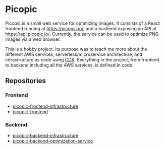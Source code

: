 # Picopic

Picopic is a small web service for optimizing images. It consists of a React frontend
running at https://picopic.io/, and a backend exposing an API at https://api.picopic.io/.
Currently, the service can be used to optimize PNG images via a web browser.

This is a hobby project. Its purpose was to teach me more about the different AWS services,
serverless/microservice architecture, and infrastructure as code using [CDK](https://aws.amazon.com/cdk/).
Everything in the project, from frontend to backend including all the AWS services, is defined
in code.

## Repositories

### Frontend

* [picopic-frontend-infrastructure](https://github.com/jmp/picopic-frontend-infrastructure)
* [picopic-frontend](https://github.com/jmp/picopic-frontend)

### Backend

* [picopic-backend-infrastructure](https://github.com/jmp/picopic-backend-infrastructure)
* [picopic-backend-optimization-service](https://github.com/jmp/picopic-backend-optimization-service)
